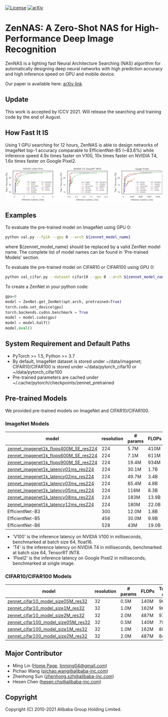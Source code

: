 [![License](https://img.shields.io/badge/License-Apache%202.0-blue.svg)](https://opensource.org/licenses/Apache-2.0)
[![arXiv](http://img.shields.io/badge/cs.CV-arXiv%3A2004.08955-B31B1B.svg)](https://arxiv.org/abs/2102.01063)

# ZenNAS: A Zero-Shot NAS for High-Performance Deep Image Recognition

ZenNAS is a lighting fast Neural Architecture Searching (NAS) algorithm for automatically designing deep neural networks with high prediction accuracy and high inference speed on GPU and mobile device.

Our paper is available here: [arXiv link](https://arxiv.org/abs/2102.01063)

## Update

This work is accepted by ICCV 2021. Will release the searching and training code by the end of August.

## How Fast It IS

Using 1 GPU searching for 12 hours, ZenNAS is able to design networks of ImageNet top-1 accuracy comparable to EfficientNet-B5 (\~83.6%) while inference speed 4.9x times faster on V100, 10x times faster on NVIDIA T4, 1.6x times faster on Google Pixel2.

![Inference Speed](./misc/ZenNet_speed.png)

## Examples

To evaluate the pre-trained model on ImageNet using GPU 0:

``` bash
python val.py --fp16 --gpu 0 --arch ${zennet_model_name}
```

where ${zennet\_model\_name} should be replaced by a valid ZenNet model name. The complete list of model names can be found in 'Pre-trained Models' section.

To evaluate the pre-trained model on CIFAR10 or CIFAR100 using GPU 0:

``` bash
python val_cifar.py --dataset cifar10 --gpu 0 --arch ${zennet_model_name}
```

To create a ZenNet in your python code:

``` python
gpu=0
model = ZenNet.get_ZenNet(opt.arch, pretrained=True)
torch.cuda.set_device(gpu)
torch.backends.cudnn.benchmark = True
model = model.cuda(gpu)
model = model.half()
model.eval()
```

## System Requirement and Default Paths

* PyTorch >= 1.5, Python >= 3.7
* By default, ImageNet dataset is stored under \~/data/imagenet; CIFAR10/CIFAR100 is stored under \~/data/pytorch\_cifar10 or \~/data/pytorch\_cifar100
* Pre-trained parameters are cached under \~/.cache/pytorch/checkpoints/zennet\_pretrained

## Pre-trained Models

We provided pre-trained models on ImageNet and CIFAR10/CIFAR100.

### ImageNet Models

| model | resolution | \# params | FLOPs | Top-1 Acc | V100 | T4 | Pixel2 |
| ----- | ---------- | -------- | ----- | --------- | ---- | --- | ------ |
| [zennet\_imagenet1k\_flops400M\_SE\_res224](https://idstcv.oss-cn-zhangjiakou.aliyuncs.com/pretrained_models/iccv2021_zennet_imagenet1k_flops400M_SE_res224/student_best-params_rank0.pth) | 224 | 5.7M | 410M | 78.0% | 0.25 | 0.39 | 87.9 |
| [zennet\_imagenet1k\_flops600M\_SE\_res224](https://idstcv.oss-cn-zhangjiakou.aliyuncs.com/ZenNet/pretrained_models/iccv2021_zennet_imagenet1k_flops600M_SE_res224/student_best-params_rank0.pth) | 224 | 7.1M | 611M | 79.1% | 0.36 | 0.52 | 128.6 |
| [zennet\_imagenet1k\_flops900M\_SE\_res224](https://idstcv.oss-cn-zhangjiakou.aliyuncs.com/ZenNet/pretrained_models/zennet_imagenet1k_flops900M_SE_res224/student_best-params_rank0.pth) | 224 | 19.4M | 934M | 80.8% | 0.55 | 0.55 | 215.7 |
| [zennet\_imagenet1k\_latency01ms\_res224](https://idstcv.oss-cn-zhangjiakou.aliyuncs.com/ZenNet/pretrained_models/iccv2021_zennet_imagenet1k_latency01ms_res224/student_best-params_rank0.pth) | 224 | 30.1M | 1.7B | 77.8% | 0.1 | 0.08 | 181.7 |
| [zennet\_imagenet1k\_latency02ms\_res224](https://idstcv.oss-cn-zhangjiakou.aliyuncs.com/ZenNet/pretrained_models/iccv2021_zennet_imagenet1k_latency02ms_res224/student_best-params_rank0.pth) | 224 | 49.7M | 3.4B | 80.8% | 0.2 | 0.15 | 357.4 |
| [zennet\_imagenet1k\_latency03ms\_res224](https://idstcv.oss-cn-zhangjiakou.aliyuncs.com/ZenNet/pretrained_models/iccv2021_zennet_imagenet1k_latency03ms_res224/student_best-params_rank0.pth) | 224 | 85.4M | 4.8B | 81.5% | 0.3 | 0.20 | 517.0 |
| [zennet\_imagenet1k\_latency05ms\_res224](https://idstcv.oss-cn-zhangjiakou.aliyuncs.com/ZenNet/pretrained_models/iccv2021_zennet_imagenet1k_latency05ms_res224/student_best-params_rank0.pth) | 224 | 118M | 8.3B | 82.7% | 0.5 | 0.30 | 798.7 |
| [zennet\_imagenet1k\_latency08ms\_res224](https://idstcv.oss-cn-zhangjiakou.aliyuncs.com/ZenNet/pretrained_models/iccv2021_zennet_imagenet1k_latency08ms_res224/student_best-params_rank0.pth) | 224 | 183M | 13.9B | 83.0% | 0.8 | 0.57 | 1365 |
| [zennet\_imagenet1k\_latency12ms\_res224](https://idstcv.oss-cn-zhangjiakou.aliyuncs.com/ZenNet/pretrained_models/iccv2021_zennet_imagenet1k_latency12ms_res224/student_best-params_rank0.pth) | 224 | 180M | 22.0B | 83.6% | 1.2 | 0.85 | 2051 |
| EfficientNet-B3 | 300 | 12.0M | 1.8B | 81.1% | 1.12 | 1.86 | 569.3 |
| EfficientNet-B5 | 456 | 30.0M | 9.9B | 83.3% | 4.5 | 7.0 | 2580 |
| EfficientNet-B6 | 528 | 43M | 19.0B | 84.0% | 7.64 | 12.3 | 4288 |

* 'V100' is the inference latency on NVIDIA V100 in milliseconds, benchmarked at batch size 64, float16.
* 'T4' is the inference latency on NVIDIA T4 in milliseconds, benchmarked at batch size 64, TensorRT INT8.
* 'Pixel2' is the inference latency on Google Pixel2 in milliseconds, benchmarked at single image.

### CIFAR10/CIFAR100 Models

| model | resolution | \# params | FLOPs | Top-1 Acc |
| ----- | ---------- | -------- | ----- | --------- |
| [zennet\_cifar10\_model\_size05M\_res32](https://idstcv.oss-cn-zhangjiakou.aliyuncs.com/ZenNet/pretrained_models/zennet_cifar10_model_size05M_res32/best-params_rank0.pth) | 32 | 0.5M | 140M | 96.2% |
| [zennet\_cifar10\_model\_size1M\_res32](https://idstcv.oss-cn-zhangjiakou.aliyuncs.com/ZenNet/pretrained_models/zennet_cifar10_model_size1M_res32/best-params_rank0.pth) | 32 | 1.0M | 162M | 96.2% |
| [zennet\_cifar10\_model\_size2M\_res32](https://idstcv.oss-cn-zhangjiakou.aliyuncs.com/ZenNet/pretrained_models/zennet_cifar10_model_size2M_res32/best-params_rank0.pth) | 32 | 2.0M | 487M | 97.5% |
| [zennet\_cifar100\_model\_size05M\_res32](https://idstcv.oss-cn-zhangjiakou.aliyuncs.com/ZenNet/pretrained_models/zennet_cifar100_model_size05M_res32/best-params_rank0.pth) | 32 | 0.5M | 140M | 79.9% |
| [zennet\_cifar100\_model\_size1M\_res32](https://idstcv.oss-cn-zhangjiakou.aliyuncs.com/ZenNet/pretrained_models/zennet_cifar100_model_size1M_res32/best-params_rank0.pth) | 32 | 1.0M | 162M | 80.1% |
| [zennet\_cifar100\_model\_size2M\_res32](https://idstcv.oss-cn-zhangjiakou.aliyuncs.com/ZenNet/pretrained_models/zennet_cifar100_model_size2M_res32/best-params_rank0.pth) | 32 | 2.0M | 487M | 84.4% |

## Major Contributor

* Ming Lin ([Home Page](https://minglin-home.github.io/), [linming04@gmail.com](mailto:linming04@gmail.com))
* Pichao Wang ([pichao.wang@alibaba-inc.com](mailto:pichao.wang@alibaba-inc.com))
* Zhenhong Sun ([zhenhong.szh@alibaba-inc.com](mailto:zhenhong.szh@alibaba-inc.com))
* Hesen Chen ([hesen.chs@alibaba-inc.com](mailto:hesen.chs@alibaba-inc.com))

## Copyright

Copyright (C) 2010-2021 Alibaba Group Holding Limited.
